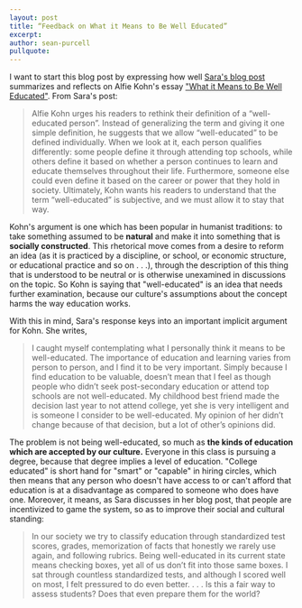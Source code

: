 ```yaml
---
layout: post
title: “Feedback on What it Means to Be Well Educated”
excerpt: 
author: sean-purcell
pullquote:
---
```


I want to start this blog post by expressing how well [Sara's blog post](https://x151creativity.github.io/blog/2024/01/25/thompson-welleducated.html) summarizes and reflects on Alfie Kohn's essay ["What it Means to Be Well Educated"](https://www.alfiekohn.org/article/mean-well-educated-article/#:~:text=To%20be%20well%2Deducated%2C%20then%2C%20is%20to%20have%20the,sure%20that%20learning%20never%20ends.&text=*%20The%20standard%20retort%20from%20the,to%20particular%20items%20of%20knowledge.). From Sara's post:

>Alfie Kohn urges his readers to rethink their definition of a “well-educated person”. Instead of generalizing the term and giving it one simple definition, he suggests that we allow “well-educated” to be defined individually. When we look at it, each person qualifies differently: some people define it through attending top schools, while others define it based on whether a person continues to learn and educate themselves throughout their life. Furthermore, someone else could even define it based on the career or power that they hold in society. Ultimately, Kohn wants his readers to understand that the term “well-educated” is subjective, and we must allow it to stay that way.

Kohn's argument is one which has been popular in humanist traditions: to take something assumed to be **natural** and make it into something that is **socially constructed**. This rhetorical move comes from a desire to reform an idea (as it is practiced by a discipline, or school, or economic structure, or educational practice and so on . . .), through the description of this thing that is understood to be neutral or is otherwise unexamined in discussions on the topic. So Kohn is saying that "well-educated" is an idea that needs further examination, because our culture's assumptions about the concept harms the way education works.

With this in mind, Sara's response keys into an important implicit argument for Kohn. She writes,

>I caught myself contemplating what I personally think it means to be well-educated. The importance of education and learning varies from person to person, and I find it to be very important. Simply because I find education to be valuable, doesn’t mean that I feel as though people who didn’t seek post-secondary education or attend top schools are not well-educated. My childhood best friend made the decision last year to not attend college, yet she is very intelligent and is someone I consider to be well-educated. My opinion of her didn’t change because of that decision, but a lot of other’s opinions did.

The problem is not being well-educated, so much as **the kinds of education which are accepted by our culture.** Everyone in this class is pursuing a degree, because that degree implies a level of education. "College educated" is short hand for "smart" or "capable" in hiring circles, which then means that any person who doesn't have access to or can't afford that education is at a disadvantage as compared to someone who does have one. Moreover, it means, as Sara discusses in her blog post, that people are incentivized to game the system, so as to improve their social and cultural standing:

>In our society we try to classify education through standardized test scores, grades, memorization of facts that honestly we rarely use again, and following rubrics. Being well-educated in its current state means checking boxes, yet all of us don’t fit into those same boxes. I sat through countless standardized tests, and although I scored well on most, I felt pressured to do even better. . . . Is this a fair way to assess students? Does that even prepare them for the world?